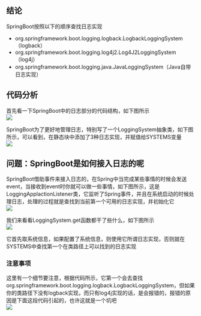## 结论
SpringBoot按照以下的顺序查找日志实现
- org.springframework.boot.logging.logback.LogbackLoggingSystem（logback）
- org.springframework.boot.logging.log4j2.Log4J2LoggingSystem（log4j）
- org.springframework.boot.logging.java.JavaLoggingSystem（Java自带日志实现）

## 代码分析
首先看一下SpringBoot中的日志部分的代码结构，如下图所示  
![](https://swapp-images.oss-cn-hangzhou.aliyuncs.com/user-head-img/20170724/e3d3f5f482f088d573fc2cf230b4ee57.png)

SpringBoot为了更好地管理日志，特别写了一个LoggingSystem抽象类，如下图所示，可以看到，在静态块中添加了3种日志实现，并赋值给SYSTEMS变量  
![](https://swapp-images.oss-cn-hangzhou.aliyuncs.com/user-head-img/20170724/e3d3f5f482f088d573fc2cf230b4ee58.png)

## 问题：SpringBoot是如何接入日志的呢
SpringBoot借助事件来接入日志的，在Spring中当完成某些事情的时候会发送event，当接收到event时你就可以做一些事情，如下图所示，这是LoggingApplactionListener类，它监听了Spring事件，并且在系统启动的时候处理日志，处理的过程就是查找到当前第一个可用的日志实现，并初始化它  
![](https://swapp-images.oss-cn-hangzhou.aliyuncs.com/user-head-img/20170724/e3d3f5f482f088d573fc2cf230b4ee59.png)

我们来看看LoggingSystem.get函数都干了些什么，如下图所示  
![](https://swapp-images.oss-cn-hangzhou.aliyuncs.com/user-head-img/20170724/e3d3f5f482f088d573fc2cf230b4ee60.png)

它首先取系统信息，如果配置了系统信息，则使用它所谓日志实现，否则就在SYSTEMS中查找第一个在类路径上可以找到的日志实现

### 注意事项
这里有一个细节要注意，根据代码所示，它第一个会去查找org.springframework.boot.logging.logback.LogbackLoggingSystem，但如果你的类路径下没有logback实现，而只有log4j实现的话，是会报错的，报错的原因是下面这段代码引起的，也许这就是一个坑吧  
![](https://swapp-images.oss-cn-hangzhou.aliyuncs.com/user-head-img/20170724/e3d3f5f482f088d573fc2cf230b4ee61.png)
